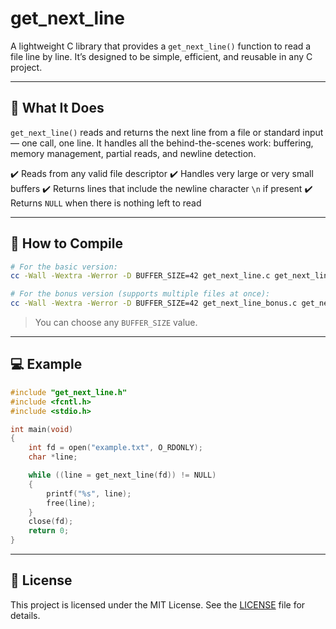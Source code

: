 # get_next_line

A lightweight C library that provides a `get_next_line()` function to read a file line by line. It’s designed to be simple, efficient, and reusable in any C project.

---

## 📝 What It Does

`get_next_line()` reads and returns the next line from a file or standard input — one call, one line.
It handles all the behind-the-scenes work: buffering, memory management, partial reads, and newline detection.

✔️ Reads from any valid file descriptor
✔️ Handles very large or very small buffers
✔️ Returns lines that include the newline character `\n` if present
✔️ Returns `NULL` when there is nothing left to read

---

## 🚀 How to Compile

```bash
# For the basic version:
cc -Wall -Wextra -Werror -D BUFFER_SIZE=42 get_next_line.c get_next_line_utils.c main.c

# For the bonus version (supports multiple files at once):
cc -Wall -Wextra -Werror -D BUFFER_SIZE=42 get_next_line_bonus.c get_next_line_utils_bonus.c main.c
```

> You can choose any `BUFFER_SIZE` value.

---

## 💻 Example

```c
#include "get_next_line.h"
#include <fcntl.h>
#include <stdio.h>

int main(void)
{
    int fd = open("example.txt", O_RDONLY);
    char *line;

    while ((line = get_next_line(fd)) != NULL)
    {
        printf("%s", line);
        free(line);
    }
    close(fd);
    return 0;
}
```

---

## 📄 License

This project is licensed under the MIT License.
See the [LICENSE](./LICENSE) file for details.
